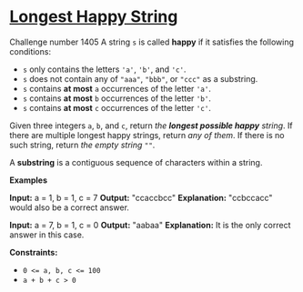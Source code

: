 # [Longest Happy String](https://leetcode.com/problems/longest-happy-string/)
Challenge number 1405 
A string  `s`  is called  **happy**  if it satisfies the following conditions:

-   `s`  only contains the letters  `'a'`,  `'b'`, and  `'c'`.
-   `s`  does not contain any of  `"aaa"`,  `"bbb"`, or  `"ccc"`  as a substring.
-   `s`  contains  **at most**  `a`  occurrences of the letter  `'a'`.
-   `s`  contains  **at most**  `b`  occurrences of the letter  `'b'`.
-   `s`  contains  **at most**  `c`  occurrences of the letter  `'c'`.

Given three integers  `a`,  `b`, and  `c`, return  _the  **longest possible happy** string_. If there are multiple longest happy strings, return  _any of them_. If there is no such string, return  _the empty string_ `""`.

A  **substring**  is a contiguous sequence of characters within a string.

**Examples**

**Input:** a = 1, b = 1, c = 7
**Output:** "ccaccbcc"
**Explanation:** "ccbccacc" would also be a correct answer.


**Input:** a = 7, b = 1, c = 0
**Output:** "aabaa"
**Explanation:** It is the only correct answer in this case.

**Constraints:**

-   `0 <= a, b, c <= 100`
-   `a + b + c > 0`
